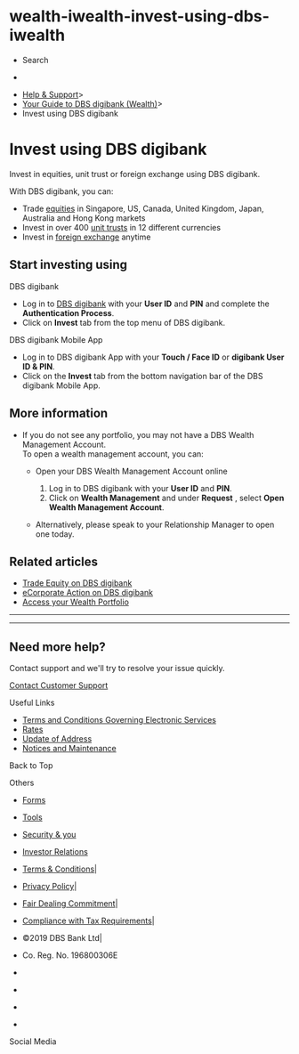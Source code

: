 # wealth-iwealth-invest-using-dbs-iwealth

[](https://www.dbs.com.sg)

  * Search 

  * 


[](https://www.dbs.com.sg/personal/default.page) [](https://www.dbs.com.sg/personal/support/wealth-iwealth-invest-using-dbs-iwealth.html)

  * [Help & Support](https://www.dbs.com.sg/personal/support/home.html)>
  * [Your Guide to DBS digibank (Wealth)](https://www.dbs.com.sg/personal/support/guide-iwealth.html)>
  * Invest using DBS digibank



# Invest using DBS digibank

Invest in equities, unit trust or foreign exchange using DBS digibank.

  
  


With DBS digibank, you can:

  * Trade [equities](https://www.dbs.com.sg/personal/support/wealth-iwealth-trade-equity.html) in Singapore, US, Canada, United Kingdom, Japan, Australia and Hong Kong markets
  * Invest in over 400 [unit trusts](https://www.dbs.com.sg/personal/support/wealth-iwealth-invest-funds-online.html) in 12 different currencies
  * Invest in [foreign exchange](https://www.dbs.com.sg/personal/support/wealth-iwealth-online-fx.html) anytime



## Start investing using

DBS digibank

  * Log in to [DBS digibank](https://internet-banking.dbs.com.sg/iwealth) with your **User ID** and **PIN** and complete the **Authentication Process**.
  * Click on **Invest** tab from the top menu of DBS digibank.  




DBS digibank Mobile App

  * Log in to DBS digibank App with your **Touch / Face ID** or **digibank User ID & PIN**.
  * Click on the **Invest** tab from the bottom navigation bar of the DBS digibank Mobile App.  
  




## More information

  * If you do not see any portfolio, you may not have a DBS Wealth Management Account.  
To open a wealth management account, you can: 
    * Open your DBS Wealth Management Account online  

      1. Log in to DBS digibank with your **User ID** and **PIN**.
      2. Click on **Wealth Management** and under **Request** , select **Open Wealth Management Account**.
    * Alternatively, please speak to your Relationship Manager to open one today.
  




## Related articles

  * [Trade Equity on DBS digibank](https://www.dbs.com.sg/personal/support/wealth-iwealth-trade-equity.html)
  * [eCorporate Action on DBS digibank](https://www.dbs.com.sg/personal/support/wealth-iwealth-invest-ecorporate-action.html)
  * [Access your Wealth Portfolio](https://www.dbs.com.sg/personal/support/wealth-iwealth-access-portfolio-dashboard.html)



* * *

* * *

## Need more help?

Contact support and we'll try to resolve your issue quickly.

[Contact Customer Support](https://www.dbs.com.sg/personal/contact-us.page)

Useful Links

  * [Terms and Conditions Governing Electronic Services](https://www.dbs.com.sg/personal/deposits/terms-conditions-electronic-services.page)
  * [Rates](https://www.dbs.com.sg/personal/rates-online/default.page)
  * [Update of Address](https://www.dbs.com.sg/personal/deposits/update-address.page)
  * [Notices and Maintenance](https://www.dbs.com.sg/personal/deposits/maintenance-schedule.page)



Back to Top

Others

  * [Forms](https://www.dbs.com.sg/personal/forms/default.page)
  * [Tools](https://www.dbs.com.sg/personal/calculators/default.page)
  * [Security & you](https://www.dbs.com.sg/personal/deposits/security-and-you/default.page)
  * [Investor Relations](https://www.dbs.com/investor/default.page)



  * [Terms & Conditions](https://www.dbs.com/terms/default.page)|
  * [Privacy Policy](https://www.dbs.com/privacy/default.page)|
  * [Fair Dealing Commitment](https://www.dbs.com/fairdealing/default.page)|
  * [Compliance with Tax Requirements](https://www.dbs.com.sg/personal/compliance-tax-requirements/index.html)|
  * ©2019 DBS Bank Ltd|
  * Co. Reg. No. 196800306E



  * [](https://www.facebook.com/dbs.sg)
  * [](https://twitter.com/dbsbank)
  * [](https://www.linkedin.com/company/dbs-bank)
  * [](https://www.youtube.com/dbs)



Social Media
